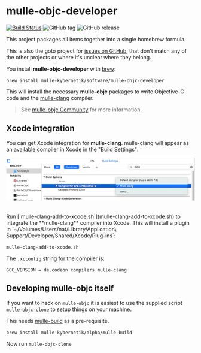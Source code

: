 # mulle-objc-developer

[![Build Status](https://travis-ci.org/mulle-nat/mulle-objc-developer.svg)](https://travis-ci.org/mulle-nat/mulle-objc-developer)
![GitHub tag](https://img.shields.io/github/tag/mulle-nat/mulle-objc-developer.svg)
![GitHub release](https://img.shields.io/github/release/mulle-nat/mulle-objc-developer.svg)


This project packages all items together into a single homebrew formula.

This is also the goto project for [issues on GitHub](https://github.com/mulle-objc/mulle-objc-developer/issues),
that don't match any of the other projects or where it's unclear where they
belong.

You install **mulle-objc-developer** with [brew](//brew.sh):

```
brew install mulle-kybernetik/software/mulle-objc-developer
```

This will install the necessary **mulle-objc** packages to write
Objective-C code and the [mulle-clang](//github.com/codeon-gmbh/mulle-clang)
compiler.

> See [mulle-objc Community](//mulle-objc.github.io) for more information.


## Xcode integration

You can get Xcode integration for **mulle-clang**. mulle-clang will appear as
an available compiler in Xcode in the "Build Settings":

![Screeny](pix/xcode-integration.png)


<br>
Run [`mulle-clang-add-to-xcode.sh`](mulle-clang-add-to-xcode.sh) to integrate
the **mulle-clang** compiler into Xcode. This will install a plugin in
`~/Volumes/Users/nat/Library/Application\ Support/Developer/Shared/Xcode/Plug-ins`:

```
mulle-clang-add-to-xcode.sh
```

The `.xcconfig` string for the compiler is:

```
GCC_VERSION = de.codeon.compilers.mulle-clang
```


## Developing mulle-objc itself

If you want to hack on `mulle-objc` it is easiest to use the supplied
script [`mulle-objc-clone`](mulle-objc-clone) to setup things on
your machine.


This needs [mulle-build](//mulle-nat/mulle-build) as a pre-requisite.

```
brew install mulle-kybernetik/alpha/mulle-build
```

Now run `mulle-objc-clone`

